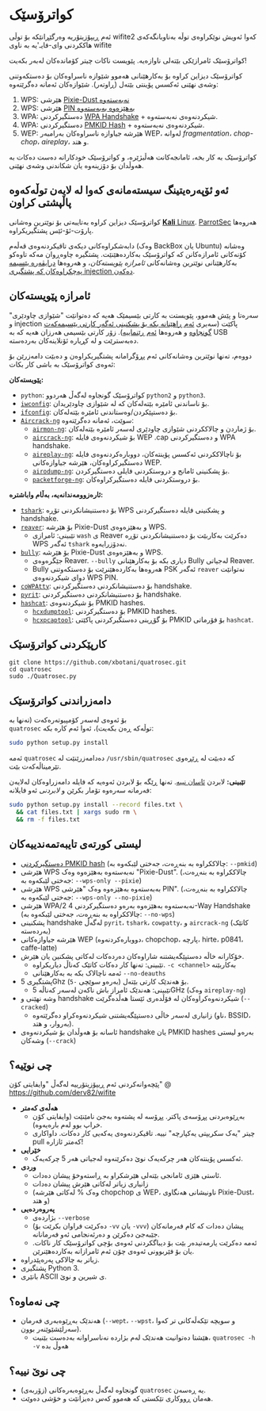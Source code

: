 کواترۆسێک
======
ئەم ڕیپۆزیتۆریە وەرگێڕانێکە بۆ توڵی
wifite2
کەوا ئەویش نوێکراوەی توڵە بەناوبانگەکەی هاککردنی وای-فایـ'یە بە ناوی
wifite 

کواترۆسێک ئامرازێکی بێتەلی ناوازەیە. پێویست ناکات چیتر کۆماندەکان لەبەر بکەیت!

کواترۆسێک دیزاین کراوە بۆ بەکارهێنانی هەموو شێوازە ناسراوەکان بۆ دەستکەوتنی وشەی نهێنی ئەکسس پۆینتی بێتەل (ڕاوتەر). شێوازەکان ئەمانە دەگرێتەوە:
1. WPS: هێرشی [Pixie-Dust نەبەستەوە](https://en.wikipedia.org/wiki/Wi-Fi_Protected_Setup#Offline_brute-force_attack)
1. WPS: هێرشی [PIN بەهێزەوە بەبەستەوە](https://en.wikipedia.org/wiki/Wi-Fi_Protected_Setup#Online_brute-force_attack)
2. WPA: دەستگیرکردنی [WPA Handshake](https://hashcat.net/forum/thread-7717.html) + شیکردنەوەی نەبەستەوە.
3. WPA: دەستگیرکردنی [PMKID Hash](https://hashcat.net/forum/thread-7717.html) + شیکردنەوەی نەبەستەوە.
4. WEP: هێرشە جیاوازە ناسراوەکان بەرامبەر WEP، لەوانە *fragmentation*، *chop-chop*، *aireplay*، و هتد.

کواترۆسێک بە کار بخە، ئامانجەکانت هەڵبژێرە، و کواترۆسێک خودکارانە دەست دەکات بە هەوڵدان بۆ دۆزینەوە یان شکاندنی وشەی نهێنی.

ئەو ئۆپەرەیتینگ سیستەمانەی کەوا لە لایەن توڵەکەوە پاڵپشتی کراون
---------------------------
کواترۆسێک دیزاین کراوە بەتایبەتی بۆ نوێترین وەشانی [**Kali** Linux](https://www.kali.org/). [ParrotSec](https://www.parrotsec.org/) هەروەها پارۆت-ئۆ-ئێس پشتگیریکراوە.

دابەشکراوەکانی دیکەی تاقیکردنەوەی قەڵەم (وەک BackBox یان Ubuntu) وەشانە کۆنەکانی ئامرازەکانن کە کواترۆسێک بەکاردەهێنێت. پشتگیرە چاوەڕوان مەکە تاوەکو بەکارهێنانی نوێترین وەشانەکانی *ئامرازە پێویستەکان*، و هەروەها [درایڤەرە بێسیمە پەچکراوەکان کە پشتگیری injection دەکەن]().

ئامرازە پێویستەکان
--------------
سەرەتا و پێش هەموو، پێویستت بە کارتی بێسیمێک هەیە کە دەتوانێت "شێوازی چاودێری" و injection پاکێت (سەیری [ئەم ڕاهێنانە بکە بۆ پشکنینی ئەگەر کارتی بێسیمەکەت گونجاوە](http://www.aircrack-ng.org/doku.php?id=compatible_cards) و هەروەها [ئەم ڕێنماییە](https://en.wikipedia.org/wiki/Wi-Fi_Protected_Setup#Offline_brute-force_attack)). زۆر کارتی بێسیمی هەرزان هەیە کە بە USB دەبەسترێت و لە کڕیارە ئۆنلاینەکان بەردەستە.

دووەم، تەنها نوێترین وەشانەکانی ئەم پڕۆگرامانە پشتگیریکراوەن و دەبێت دامەزرێن بۆ ئەوەی کواترۆسێک بە باشی کار بکات:

**پێویستەکان:**

* `python`: کواترۆسێک گونجاوە لەگەڵ هەردوو `python2` و `python3`.
* [`iwconfig`](https://wiki.debian.org/iwconfig): بۆ ناساندنی ئامێرە بێتەلەکان کە لە شێوازی چاودێریدان.
* [`ifconfig`](https://en.wikipedia.org/wiki/Ifconfig): بۆ دەستپێکردن/وەستاندنی ئامێرە بێتەلەکان.
* [`Aircrack-ng`](http://aircrack-ng.org/) سوێت، ئەمانە دەگرێتەوە:
   * [`airmon-ng`](https://tools.kali.org/wireless-attacks/airmon-ng): بۆ ژماردن و چالاککردنی شێوازی چاودێری لەسەر ئامێرە بێتەلەکان.
   * [`aircrack-ng`](https://tools.kali.org/wireless-attacks/aircrack-ng): بۆ شیکردنەوەی فایلە WEP .cap و دەستگیرکردنی WPA handshake.
   * [`aireplay-ng`](https://tools.kali.org/wireless-attacks/aireplay-ng): بۆ ناچالاککردنی ئەکسس پۆینتەکان، دووبارەکردنەوەی فایلە دەستگیرکراوەکان، هێرشە جیاوازەکانی WEP.
   * [`airodump-ng`](https://tools.kali.org/wireless-attacks/airodump-ng): بۆ پشکنینی ئامانج و دروستکردنی فایلی دەستگیرکردن.
   * [`packetforge-ng`](https://tools.kali.org/wireless-attacks/packetforge-ng): بۆ دروستکردنی فایلە دەستگیرکراوەکان.

**ئارەزوومەندانەیە، بەڵام واباشترە:**

* [`tshark`](https://www.wireshark.org/docs/man-pages/tshark.html): بۆ دەستنیشانکردنی تۆڕە WPS و پشکنینی فایلە دەستگیرکردنی handshake.
* [`reaver`](https://github.com/t6x/reaver-wps-fork-t6x): بۆ هێرشە Pixie-Dust و بەهێزەوەی WPS.
   * تێبینی: ئامرازی `wash` ی Reaver دەکرێت بەکاربێت بۆ دەستنیشانکردنی تۆڕە WPS ئەگەر `tshark` نەدۆزرایەوە.
* [`bully`](https://github.com/aanarchyy/bully): بۆ هێرشە Pixie-Dust و بەهێزەوەی WPS.
   * جێگرەوەی Reaver. `--bully` دیاری بکە بۆ بەکارهێنانی Bully لەجیاتی Reaver.
   * Bully هەروەها بەکاردەهێنرێت بۆ دەستکەوتنی PSK ئەگەر `reaver` نەتوانێت دوای شیکردنەوەی WPS PIN.
* [`coWPAtty`](https://tools.kali.org/wireless-attacks/cowpatty): بۆ دەستنیشانکردنی دەستگیرکردنی handshake.
* [`pyrit`](https://github.com/JPaulMora/Pyrit): بۆ دەستنیشانکردنی دەستگیرکردنی handshake.
* [`hashcat`](https://hashcat.net/): بۆ شیکردنەوەی PMKID hashes.
   * [`hcxdumptool`](https://github.com/ZerBea/hcxdumptool): بۆ دەستگیرکردنی PMKID hashes.
   * [`hcxpcaptool`](https://github.com/ZerBea/hcxtools): بۆ گۆڕینی دەستگیرکردنی پاکێتی PMKID بۆ فۆرماتی `hashcat`.


کارپێکردنی کواترۆسێک
----------
```
git clone https://github.com/xbotani/quatrosec.git
cd quatrosec
sudo ./Quatrosec.py
```

دامەزراندنی کواترۆسێک
--------------
بۆ ئەوەی لەسەر کۆمپیوتەرەکەت (تەنها بە  
`quatrosec`
 توڵەکە ڕەن بکەیت)، ئەوا ئەم کارە بکە:

```bash
sudo python setup.py install
```

ئەمە 
`quatrosec` 
دەدامەزرێنێت لە 
`/usr/sbin/quatrosec` 
کە دەبێت لە ڕێڕەوی تێرمیناڵەکەت بێت.

**تێبینی:** 
لابردن [ئاسان نییە](https://stackoverflow.com/questions/1550226/python-setup-py-uninstall#1550235). تەنها ڕێگە بۆ لابردن ئەوەیە کە فایلە دامەزراوەکان لەلایەن فەرمانە سەرەوە تۆمار بکرێن و *لابردنی* ئەو فایلانە:

```bash
sudo python setup.py install --record files.txt \
  && cat files.txt | xargs sudo rm \
  && rm -f files.txt
```

لیستی کورتەی تایبەتمەندییەکان
------------------
* [دەستگیرکردنی PMKID hash](https://hashcat.net/forum/thread-7717.html) (چالاککراوە بە بنەڕەت، جەختی لێبکەوە بە: `--pmkid`)
* هێرشی WPS نەبەستەوە بەهێزەوە وەک "Pixie-Dust". (چالاککراوە بە بنەڕەت، جەختی لێبکەوە بە: `--wps-only --pixie`)
* هێرشی WPS بەبەستەوە بەهێزەوە وەک "هێرشی PIN". (چالاککراوە بە بنەڕەت، جەختی لێبکەوە بە: `--wps-only --no-pixie`)
* هێرشی WPA/2 نەبەستەوە بەهێزەوە بەرەو دەستگیرکردنی 4-Way Handshake (چالاککراوە بە بنەڕەت، جەختی لێبکەوە بە: `--no-wps`)
* پشکنینی handshake لەگەڵ `pyrit`، `tshark`، `cowpatty`، و `aircrack-ng` (کاتێک بەردەستە)
* هێرشە جیاوازەکانی WEP (دووبارەکردنەوە، chopchop، پارچە، hirte، p0841، caffe-latte)
* خۆکارانە خاڵە دەستپێگەیشتنە شاراوەکان دەردەکات لەکاتی پشکنین یان هێرش.
   * تێبینی: تەنها کار دەکات کاتێک کەناڵ دیاریکراوە. `-c <channel>` بەکاربێنە
   * ئەمە ناچالاک بکە بە بەکارهێنانی `--no-deauths`
* پشتگیری 5Ghz بۆ هەندێک کارتی بێتەل (بەرەو سوێچی `-5`).
   * تێبینی: هەندێک ئامراز باش ناکەن لەسەر کەناڵە 5GHz (وەک `aireplay-ng`)
* وشە نهێنی و handshake شیکردنەوەکراوەکان لە فۆڵدەری ئێستا هەڵدەگرێت (`--cracked`)
   * زانیاری لەسەر خاڵی دەستپێگەیشتنی شیکردنەوەکراو دەگرێتەوە (ناو، BSSID، بەروار، و هتد).
* ئاسانە بۆ هەوڵدان بۆ شیکردنەوەی handshake یان PMKID hashes بەرەو لیستی وشەکان (`--crack`)

چی نوێیە؟
-----------
پێچەوانەکردنی ئەم ڕیپۆزیتۆرییە لەگەڵ "وایفایتی کۆن" @ https://github.com/derv82/wifite

* **هەڵەی کەمتر**
   * بەڕێوەبردنی پڕۆسەی پاکتر. پڕۆسە لە پشتەوە بەجێ نامێنێت (وایفایتی کۆن خراپ بوو لەم بارەیەوە).
   * چیتر "یەک سکریپتی یەکپارچە" نییە. تاقیکردنەوەی یەکەیی کار دەکات. داواکاری pull کەمتر ئازارە!
* **خێرایی**
   * ئەکسس پۆینتەکان هەر چرکەیەک نوێ دەکرێنەوە لەجیاتی هەر 5 چرکەیەک.
* **وردی**
   * ئاستی هێزی ئامانجی بێتەلی هێرشکراو بە ڕاستەوخۆ پیشان دەدات.
   * زانیاری زیاتر لەکاتی هێرش پیشان دەدات
   * (وەک % لەکاتی هێرشە chopchop ی WEP، ناونیشانی هەنگاوی Pixie-Dust، و هتد)
* **پەروەردەیی**
   * بژاردەی `--verbose` 
   * (دەکرێت فراوان بکرێت بۆ `-vv` یان `-vvv`) پیشان دەدات کە کام فەرمانەکان جێبەجێ دەکرێن و دەرئەنجامی ئەو فەرمانانە.
   * ئەمە دەکرێت یارمەتیدەر بێت بۆ دیباگکردنی ئەوەی بۆچی کواترۆسێک کار ناکات. یان بۆ فێربوونی ئەوەی چۆن ئەم ئامرازانە بەکاردەهێنرێن.
* زیاتر بە چالاکی پەرەپێدراوە.
* پشتگیری Python 3.
* بانێری ASCII ی شیرین و نوێ.

چی نەماوە؟
------------
* هەندێک بەڕێوەبەری فەرمان (`--wept`، `--wpst`،  و سویچە تێکەڵەکانی تر کەوا سەرلێشێوێنەر بوون).
   * هێشتا دەتوانیت هەندێک لەم بژاردە نەناسراوانە بەدەست بێنیت، `quatrosec -h -v` هەوڵ بدە

چی نوێ نییە؟
---------------
* (زۆربەی) گونجاوە لەگەڵ بەڕێوەبەرەکانی `quatrosec` یە ڕەسەن.
* هەمان ڕووکاری تێکستی کە هەموو کەس دەیزانێت و خۆشی دەوێت.

